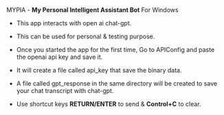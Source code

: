 MYPIA - **My Personal Intelligent Assistant Bot** For Windows

* This app interacts with open ai chat-gpt.

* This can be used for personal & testing purpose.

* Once you started the app for the first time, Go to APIConfig and paste the openai api key and save it.

* It will create a file called api_key that save the binary data.

* A file called gpt_response in the same directory will be created to save your chat transcript with chat-gpt.

* Use shortcut keys **RETURN/ENTER** to send & **Control+C** to clear.

